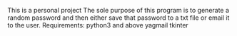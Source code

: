 This is a personal project
The sole purpose of this program is to generate a random password and then either save that password to a txt file or email it to the user.
Requirements:
  python3 and above
  yagmail
  tkinter


